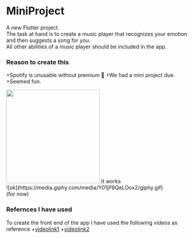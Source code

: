 # MiniProject

A new Flutter project.
<br>The task at hand is to create a music player that recognizes your emotion and then suggests a song for you.
<br>All other abilities of a music player should be included in the app.

### Reason to create this
+Spotify is unusable without premium 🎼
+We had a mini project due.
+Seemed fun.


<img src="https://media.giphy.com/media/Y01jP8QeLOox2/giphy.gif" width="250" height="250"/>
It works<br>
![ok](https://media.giphy.com/media/Y01jP8QeLOox2/giphy.gif)<br>
(for now)

### Refernces I have used
To create the front end of the app I have used the following videos as reference
+[videolink1](https://www.youtube.com/watch?v=Bd0RkYBQxGo&t=2925s)
+[videolink2](https://www.youtube.com/watch?v=gz7_8t6Ej_M&t=2155s)
